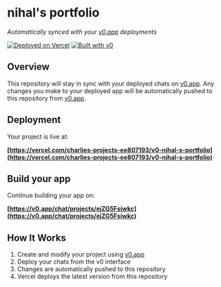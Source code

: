 # nihal's portfolio

*Automatically synced with your [v0.app](https://v0.app) deployments*

[![Deployed on Vercel](https://img.shields.io/badge/Deployed%20on-Vercel-black?style=for-the-badge&logo=vercel)](https://vercel.com/charlies-projects-ee807193/v0-nihal-s-portfolio)
[![Built with v0](https://img.shields.io/badge/Built%20with-v0.app-black?style=for-the-badge)](https://v0.app/chat/projects/ejZG5Fsiwkc)

## Overview

This repository will stay in sync with your deployed chats on [v0.app](https://v0.app).
Any changes you make to your deployed app will be automatically pushed to this repository from [v0.app](https://v0.app).

## Deployment

Your project is live at:

**[https://vercel.com/charlies-projects-ee807193/v0-nihal-s-portfolio](https://vercel.com/charlies-projects-ee807193/v0-nihal-s-portfolio)**

## Build your app

Continue building your app on:

**[https://v0.app/chat/projects/ejZG5Fsiwkc](https://v0.app/chat/projects/ejZG5Fsiwkc)**

## How It Works

1. Create and modify your project using [v0.app](https://v0.app)
2. Deploy your chats from the v0 interface
3. Changes are automatically pushed to this repository
4. Vercel deploys the latest version from this repository